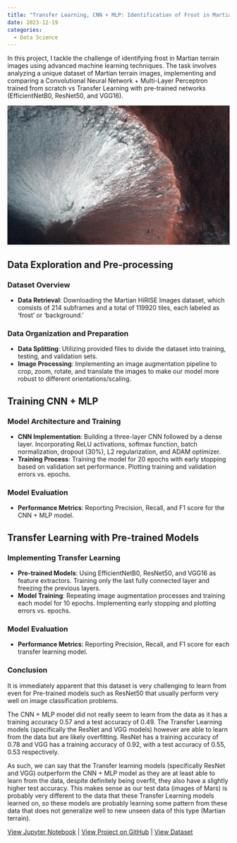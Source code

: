 ```yaml
---
title: "Transfer Learning, CNN + MLP: Identification of Frost in Martian HiRISE Images"
date: 2023-12-19
categories:
  - Data Science
---
```


In this project, I tackle the challenge of identifying frost in Martian terrain images using advanced machine learning techniques. The task involves analyzing a unique dataset of Martian terrain images, implementing and comparing a Convolutional Neural Network + Multi-Layer Perceptron trained from scratch vs Transfer Learning with pre-trained networks (EfficientNetB0, ResNet50, and VGG16).

![Alt text for image](/assets/images/mars-frost.jpeg)

<!--more-->

## Data Exploration and Pre-processing
### Dataset Overview
- **Data Retrieval**: Downloading the Martian HiRISE Images dataset, which consists of 214 subframes and a total of 119920 tiles, each labeled as ‘frost’ or ‘background.’

### Data Organization and Preparation
- **Data Splitting**: Utilizing provided files to divide the dataset into training, testing, and validation sets.
- **Image Processing**: Implementing an image augmentation pipeline to crop, zoom, rotate, and translate the images to make our model more robust to different orientations/scaling.

## Training CNN + MLP
### Model Architecture and Training
- **CNN Implementation**: Building a three-layer CNN followed by a dense layer. Incorporating ReLU activations, softmax function, batch normalization, dropout (30%), L2 regularization, and ADAM optimizer.
- **Training Process**: Training the model for 20 epochs with early stopping based on validation set performance. Plotting training and validation errors vs. epochs.

### Model Evaluation
- **Performance Metrics**: Reporting Precision, Recall, and F1 score for the CNN + MLP model.

## Transfer Learning with Pre-trained Models
### Implementing Transfer Learning
- **Pre-trained Models**: Using EfficientNetB0, ResNet50, and VGG16 as feature extractors. Training only the last fully connected layer and freezing the previous layers.
- **Model Training**: Repeating image augmentation processes and training each model for 10 epochs. Implementing early stopping and plotting errors vs. epochs.

### Model Evaluation
- **Performance Metrics**: Reporting Precision, Recall, and F1 score for each transfer learning model.

### Conclusion
It is immediately apparent that this dataset is very challenging to learn from even for Pre-trained models such as ResNet50 that usually perform very well on image classification problems.

The CNN + MLP model did not really seem to learn from the data as it has a training accuracy 0.57 and a test accuracy of 0.49. The Transfer Learning models (specifically the ResNet and VGG models) however are able to learn from the data but are likely overfitting. ResNet has a training accuracy of 0.78 and VGG has a training accuracy of 0.92, with a test accuracy of 0.55, 0.53 respectively.

As such, we can say that the Transfer learning models (specifically ResNet and VGG) outperform the CNN + MLP model as they are at least able to learn from the data, despite definitely being overfit, they also have a slightly higher test accuracy. This makes sense as our test data (images of Mars) is probably very different to the data that these Transfer Learning models learned on, so these models are probably learning some pattern from these data that does not generalize well to new unseen data of this type (Martian terrain).

[View Jupyter Notebook](https://nbviewer.org/github/Payapulli/Payapulli.github.io/blob/main/jupyter-notebooks/Vertebral-Column-Datset-KNN.ipynb) | 
[View Project on GitHub](URL_to_your_GitHub_repository) |
[View Dataset](https://archive.ics.uci.edu/ml/datasets/Combined+Cycle+Power+Plant)
